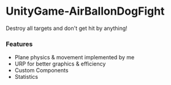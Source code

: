 # UnityGame-AirBallonDogFight
Destroy all targets and don't get hit by anything!
### Features
* Plane physics & movement implemented by me
* URP for better graphics & efficiency
* Custom Components
* Statistics
